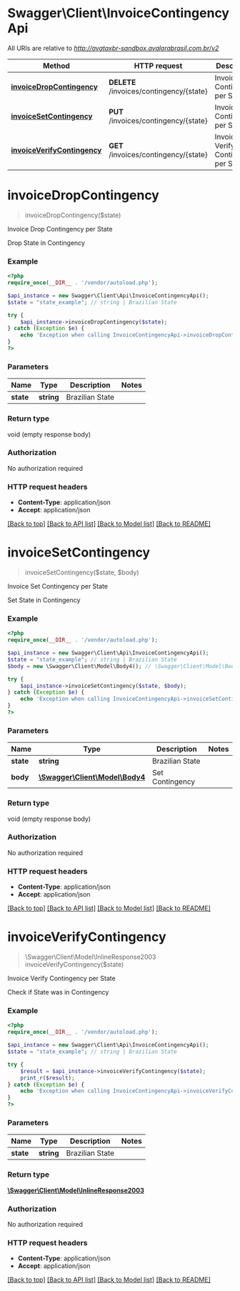 # Swagger\Client\InvoiceContingencyApi

All URIs are relative to *http://avataxbr-sandbox.avalarabrasil.com.br/v2*

Method | HTTP request | Description
------------- | ------------- | -------------
[**invoiceDropContingency**](InvoiceContingencyApi.md#invoiceDropContingency) | **DELETE** /invoices/contingency/{state} | Invoice Drop Contingency per State
[**invoiceSetContingency**](InvoiceContingencyApi.md#invoiceSetContingency) | **PUT** /invoices/contingency/{state} | Invoice Set Contingency per State
[**invoiceVerifyContingency**](InvoiceContingencyApi.md#invoiceVerifyContingency) | **GET** /invoices/contingency/{state} | Invoice Verify Contingency per State


# **invoiceDropContingency**
> invoiceDropContingency($state)

Invoice Drop Contingency per State

Drop State in Contingency

### Example
```php
<?php
require_once(__DIR__ . '/vendor/autoload.php');

$api_instance = new Swagger\Client\Api\InvoiceContingencyApi();
$state = "state_example"; // string | Brazilian State

try {
    $api_instance->invoiceDropContingency($state);
} catch (Exception $e) {
    echo 'Exception when calling InvoiceContingencyApi->invoiceDropContingency: ', $e->getMessage(), PHP_EOL;
}
?>
```

### Parameters

Name | Type | Description  | Notes
------------- | ------------- | ------------- | -------------
 **state** | **string**| Brazilian State |

### Return type

void (empty response body)

### Authorization

No authorization required

### HTTP request headers

 - **Content-Type**: application/json
 - **Accept**: application/json

[[Back to top]](#) [[Back to API list]](../../README.md#documentation-for-api-endpoints) [[Back to Model list]](../../README.md#documentation-for-models) [[Back to README]](../../README.md)

# **invoiceSetContingency**
> invoiceSetContingency($state, $body)

Invoice Set Contingency per State

Set State in Contingency

### Example
```php
<?php
require_once(__DIR__ . '/vendor/autoload.php');

$api_instance = new Swagger\Client\Api\InvoiceContingencyApi();
$state = "state_example"; // string | Brazilian State
$body = new \Swagger\Client\Model\Body4(); // \Swagger\Client\Model\Body4 | Set Contingency

try {
    $api_instance->invoiceSetContingency($state, $body);
} catch (Exception $e) {
    echo 'Exception when calling InvoiceContingencyApi->invoiceSetContingency: ', $e->getMessage(), PHP_EOL;
}
?>
```

### Parameters

Name | Type | Description  | Notes
------------- | ------------- | ------------- | -------------
 **state** | **string**| Brazilian State |
 **body** | [**\Swagger\Client\Model\Body4**](../Model/\Swagger\Client\Model\Body4.md)| Set Contingency |

### Return type

void (empty response body)

### Authorization

No authorization required

### HTTP request headers

 - **Content-Type**: application/json
 - **Accept**: application/json

[[Back to top]](#) [[Back to API list]](../../README.md#documentation-for-api-endpoints) [[Back to Model list]](../../README.md#documentation-for-models) [[Back to README]](../../README.md)

# **invoiceVerifyContingency**
> \Swagger\Client\Model\InlineResponse2003 invoiceVerifyContingency($state)

Invoice Verify Contingency per State

Check if State was in Contingency

### Example
```php
<?php
require_once(__DIR__ . '/vendor/autoload.php');

$api_instance = new Swagger\Client\Api\InvoiceContingencyApi();
$state = "state_example"; // string | Brazilian State

try {
    $result = $api_instance->invoiceVerifyContingency($state);
    print_r($result);
} catch (Exception $e) {
    echo 'Exception when calling InvoiceContingencyApi->invoiceVerifyContingency: ', $e->getMessage(), PHP_EOL;
}
?>
```

### Parameters

Name | Type | Description  | Notes
------------- | ------------- | ------------- | -------------
 **state** | **string**| Brazilian State |

### Return type

[**\Swagger\Client\Model\InlineResponse2003**](../Model/InlineResponse2003.md)

### Authorization

No authorization required

### HTTP request headers

 - **Content-Type**: application/json
 - **Accept**: application/json

[[Back to top]](#) [[Back to API list]](../../README.md#documentation-for-api-endpoints) [[Back to Model list]](../../README.md#documentation-for-models) [[Back to README]](../../README.md)

